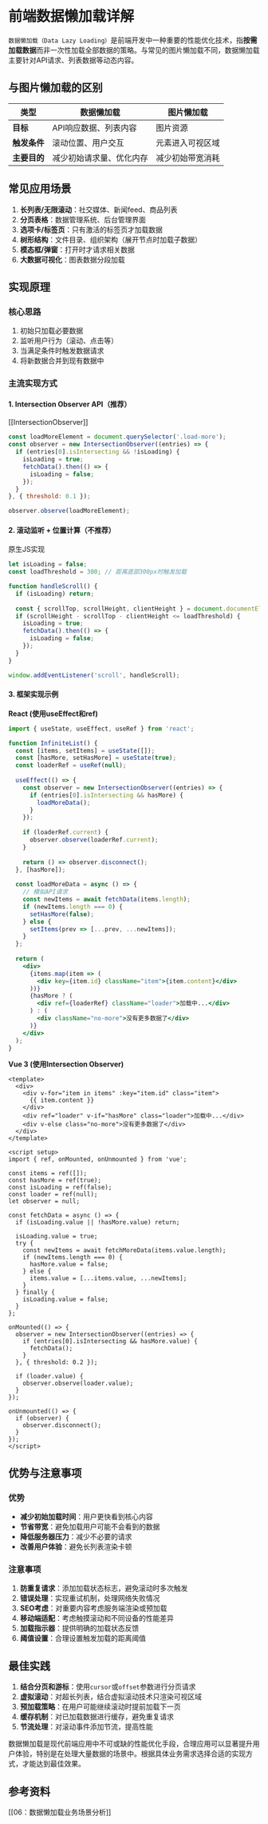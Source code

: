 # 前端数据懒加载详解

`数据懒加载（Data Lazy Loading）`是前端开发中一种重要的性能优化技术，指**按需加载数据**而非一次性加载全部数据的策略。与常见的图片懒加载不同，数据懒加载主要针对API请求、列表数据等动态内容。

## 与图片懒加载的区别

| 类型 | 数据懒加载 | 图片懒加载 |
|------|------------|------------|
| **目标** | API响应数据、列表内容 | 图片资源 |
| **触发条件** | 滚动位置、用户交互 | 元素进入可视区域 |
| **主要目的** | 减少初始请求量、优化内存 | 减少初始带宽消耗 |

## 常见应用场景

1. **长列表/无限滚动**：社交媒体、新闻feed、商品列表
2. **分页表格**：数据管理系统、后台管理界面
3. **选项卡/标签页**：只有激活的标签页才加载数据
4. **树形结构**：文件目录、组织架构（展开节点时加载子数据）
5. **模态框/弹窗**：打开时才请求相关数据
6. **大数据可视化**：图表数据分段加载

## 实现原理

### 核心思路
1. 初始只加载必要数据
2. 监听用户行为（滚动、点击等）
3. 当满足条件时触发数据请求
4. 将新数据合并到现有数据中

### 主流实现方式

#### 1. Intersection Observer API（推荐）
[[IntersectionObserver]]

```javascript
const loadMoreElement = document.querySelector('.load-more');
const observer = new IntersectionObserver((entries) => {
  if (entries[0].isIntersecting && !isLoading) {
    isLoading = true;
    fetchData().then(() => {
      isLoading = false;
    });
  }
}, { threshold: 0.1 });

observer.observe(loadMoreElement);
```

#### 2. 滚动监听 + 位置计算（不推荐）
原生JS实现

```javascript
let isLoading = false;
const loadThreshold = 300; // 距离底部300px时触发加载

function handleScroll() {
  if (isLoading) return;
  
  const { scrollTop, scrollHeight, clientHeight } = document.documentElement;
  if (scrollHeight - scrollTop - clientHeight <= loadThreshold) {
    isLoading = true;
    fetchData().then(() => {
      isLoading = false;
    });
  }
}

window.addEventListener('scroll', handleScroll);
```

#### 3. 框架实现示例

**React (使用useEffect和ref)**
```jsx
import { useState, useEffect, useRef } from 'react';

function InfiniteList() {
  const [items, setItems] = useState([]);
  const [hasMore, setHasMore] = useState(true);
  const loaderRef = useRef(null);
  
  useEffect(() => {
    const observer = new IntersectionObserver((entries) => {
      if (entries[0].isIntersecting && hasMore) {
        loadMoreData();
      }
    });
    
    if (loaderRef.current) {
      observer.observe(loaderRef.current);
    }
    
    return () => observer.disconnect();
  }, [hasMore]);
  
  const loadMoreData = async () => {
    // 模拟API请求
    const newItems = await fetchData(items.length);
    if (newItems.length === 0) {
      setHasMore(false);
    } else {
      setItems(prev => [...prev, ...newItems]);
    }
  };
  
  return (
    <div>
      {items.map(item => (
        <div key={item.id} className="item">{item.content}</div>
      ))}
      {hasMore ? (
        <div ref={loaderRef} className="loader">加载中...</div>
      ) : (
        <div className="no-more">没有更多数据了</div>
      )}
    </div>
  );
}
```

**Vue 3 (使用Intersection Observer)**
```vue
<template>
  <div>
    <div v-for="item in items" :key="item.id" class="item">
      {{ item.content }}
    </div>
    <div ref="loader" v-if="hasMore" class="loader">加载中...</div>
    <div v-else class="no-more">没有更多数据了</div>
  </div>
</template>

<script setup>
import { ref, onMounted, onUnmounted } from 'vue';

const items = ref([]);
const hasMore = ref(true);
const isLoading = ref(false);
const loader = ref(null);
let observer = null;

const fetchData = async () => {
  if (isLoading.value || !hasMore.value) return;
  
  isLoading.value = true;
  try {
    const newItems = await fetchMoreData(items.value.length);
    if (newItems.length === 0) {
      hasMore.value = false;
    } else {
      items.value = [...items.value, ...newItems];
    }
  } finally {
    isLoading.value = false;
  }
};

onMounted(() => {
  observer = new IntersectionObserver((entries) => {
    if (entries[0].isIntersecting && hasMore.value) {
      fetchData();
    }
  }, { threshold: 0.2 });
  
  if (loader.value) {
    observer.observe(loader.value);
  }
});

onUnmounted(() => {
  if (observer) {
    observer.disconnect();
  }
});
</script>
```

## 优势与注意事项

### 优势
- **减少初始加载时间**：用户更快看到核心内容
- **节省带宽**：避免加载用户可能不会看到的数据
- **降低服务器压力**：减少不必要的请求
- **改善用户体验**：避免长列表渲染卡顿

### 注意事项
1. **防重复请求**：添加加载状态标志，避免滚动时多次触发
2. **错误处理**：实现重试机制，处理网络失败情况
3. **SEO考虑**：对重要内容考虑服务端渲染或预加载
4. **移动端适配**：考虑触摸滚动和不同设备的性能差异
5. **加载指示器**：提供明确的加载状态反馈
6. **阈值设置**：合理设置触发加载的距离阈值

## 最佳实践

1. **结合分页和游标**：使用`cursor`或`offset`参数进行分页请求
2. **虚拟滚动**：对超长列表，结合虚拟滚动技术只渲染可视区域
3. **预加载策略**：在用户可能继续滚动时提前加载下一页
4. **缓存机制**：对已加载数据进行缓存，避免重复请求
5. **节流处理**：对滚动事件添加节流，提高性能

数据懒加载是现代前端应用中不可或缺的性能优化手段，合理应用可以显著提升用户体验，特别是在处理大量数据的场景中。根据具体业务需求选择合适的实现方式，才能达到最佳效果。

## 参考资料
[[06：数据懒加载业务场景分析]]
